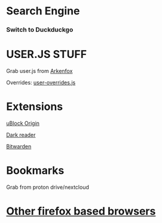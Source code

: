 # Search Engine

### Switch to Duckduckgo

# USER.JS STUFF

Grab user.js from [Arkenfox](https://github.com/arkenfox/user.js/blob/master/user.js)

Overrides: [user-overrides.js](https://github.com/Twig6943/dotfiles/blob/main/firefox/user-overrides.js)

# Extensions

[uBlock Origin](https://addons.mozilla.org/en-US/firefox/addon/ublock-origin/)

[Dark reader](https://addons.mozilla.org/en-US/firefox/addon/darkreader/)

[Bitwarden](https://addons.mozilla.org/en-US/firefox/addon/bitwarden-password-manager/)

# Bookmarks

Grab from proton drive/nextcloud

# [Other firefox based browsers](https://github.com/Twig6943/dotfiles/blob/main/firefox/Other)
